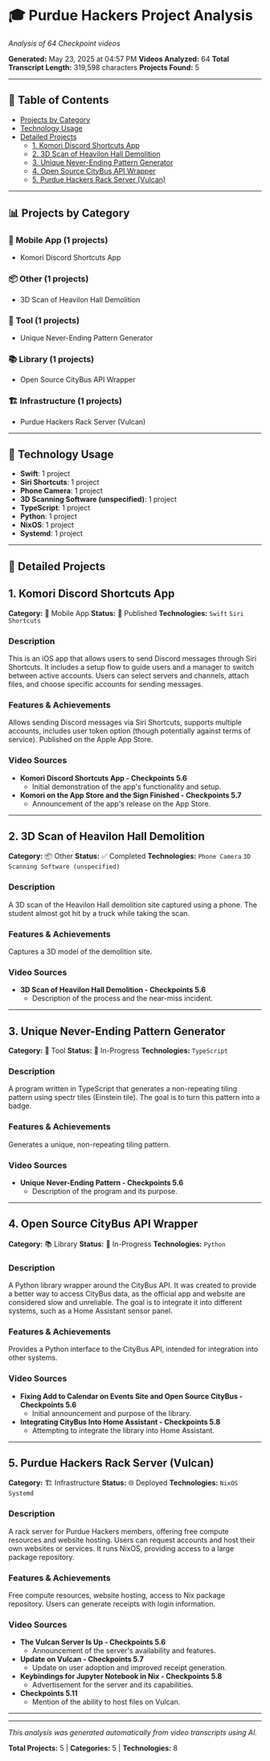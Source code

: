 # 🎓 Purdue Hackers Project Analysis

*Analysis of 64 Checkpoint videos*

**Generated:** May 23, 2025 at 04:57 PM
**Videos Analyzed:** 64
**Total Transcript Length:** 319,598 characters
**Projects Found:** 5

---

## 📑 Table of Contents

- [Projects by Category](#-projects-by-category)
- [Technology Usage](#-technology-usage)
- [Detailed Projects](#-detailed-projects)
  - [1. Komori Discord Shortcuts App](#1-komori-discord-shortcuts-app)
  - [2. 3D Scan of Heavilon Hall Demolition](#2-3d-scan-of-heavilon-hall-demolition)
  - [3. Unique Never-Ending Pattern Generator](#3-unique-never-ending-pattern-generator)
  - [4. Open Source CityBus API Wrapper](#4-open-source-citybus-api-wrapper)
  - [5. Purdue Hackers Rack Server (Vulcan)](#5-purdue-hackers-rack-server-vulcan)

---

## 📊 Projects by Category

### 📱 Mobile App (1 projects)
- Komori Discord Shortcuts App

### 📦 Other (1 projects)
- 3D Scan of Heavilon Hall Demolition

### 🔧 Tool (1 projects)
- Unique Never-Ending Pattern Generator

### 📚 Library (1 projects)
- Open Source CityBus API Wrapper

### 🏗️ Infrastructure (1 projects)
- Purdue Hackers Rack Server (Vulcan)

---

## 🔧 Technology Usage

- **Swift**: 1 project
- **Siri Shortcuts**: 1 project
- **Phone Camera**: 1 project
- **3D Scanning Software (unspecified)**: 1 project
- **TypeScript**: 1 project
- **Python**: 1 project
- **NixOS**: 1 project
- **Systemd**: 1 project

---

## 🚀 Detailed Projects

## 1. Komori Discord Shortcuts App

**Category:** 📱 Mobile App
**Status:** 🚀 Published
**Technologies:** `Swift` `Siri Shortcuts`

### Description
This is an iOS app that allows users to send Discord messages through Siri Shortcuts. It includes a setup flow to guide users and a manager to switch between active accounts. Users can select servers and channels, attach files, and choose specific accounts for sending messages.

### Features & Achievements
Allows sending Discord messages via Siri Shortcuts, supports multiple accounts, includes user token option (though potentially against terms of service). Published on the Apple App Store.

### Video Sources
- **Komori Discord Shortcuts App - Checkpoints 5.6**
  - Initial demonstration of the app's functionality and setup.
- **Komori on the App Store and the Sign Finished - Checkpoints 5.7**
  - Announcement of the app's release on the App Store.

---

## 2. 3D Scan of Heavilon Hall Demolition

**Category:** 📦 Other
**Status:** ✅ Completed
**Technologies:** `Phone Camera` `3D Scanning Software (unspecified)`

### Description
A 3D scan of the Heavilon Hall demolition site captured using a phone. The student almost got hit by a truck while taking the scan.

### Features & Achievements
Captures a 3D model of the demolition site.

### Video Sources
- **3D Scan of Heavilon Hall Demolition - Checkpoints 5.6**
  - Description of the process and the near-miss incident.

---

## 3. Unique Never-Ending Pattern Generator

**Category:** 🔧 Tool
**Status:** 🔄 In-Progress
**Technologies:** `TypeScript`

### Description
A program written in TypeScript that generates a non-repeating tiling pattern using spectr tiles (Einstein tile). The goal is to turn this pattern into a badge.

### Features & Achievements
Generates a unique, non-repeating tiling pattern.

### Video Sources
- **Unique Never-Ending Pattern - Checkpoints 5.6**
  - Description of the program and its purpose.

---

## 4. Open Source CityBus API Wrapper

**Category:** 📚 Library
**Status:** 🔄 In-Progress
**Technologies:** `Python`

### Description
A Python library wrapper around the CityBus API. It was created to provide a better way to access CityBus data, as the official app and website are considered slow and unreliable. The goal is to integrate it into different systems, such as a Home Assistant sensor panel.

### Features & Achievements
Provides a Python interface to the CityBus API, intended for integration into other systems.

### Video Sources
- **Fixing Add to Calendar on Events Site and Open Source CityBus - Checkpoints 5.6**
  - Initial announcement and purpose of the library.
- **Integrating CityBus Into Home Assistant - Checkpoints 5.8**
  - Attempting to integrate the library into Home Assistant.

---

## 5. Purdue Hackers Rack Server (Vulcan)

**Category:** 🏗️ Infrastructure
**Status:** 🌐 Deployed
**Technologies:** `NixOS` `Systemd`

### Description
A rack server for Purdue Hackers members, offering free compute resources and website hosting. Users can request accounts and host their own websites or services. It runs NixOS, providing access to a large package repository.

### Features & Achievements
Free compute resources, website hosting, access to Nix package repository. Users can generate receipts with login information.

### Video Sources
- **The Vulcan Server Is Up - Checkpoints 5.6**
  - Announcement of the server's availability and features.
- **Update on Vulcan - Checkpoints 5.7**
  - Update on user adoption and improved receipt generation.
- **Keybindings for Jupyter Notebook in Nix - Checkpoints 5.8**
  - Advertisement for the server and its capabilities.
- **Checkpoints 5.11**
  - Mention of the ability to host files on Vulcan.

---

---

*This analysis was generated automatically from video transcripts using AI.*

**Total Projects:** 5 | **Categories:** 5 | **Technologies:** 8